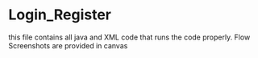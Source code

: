 # Login_Register
this file contains all java and XML code that runs the code properly. 
Flow Screenshots are provided in canvas
